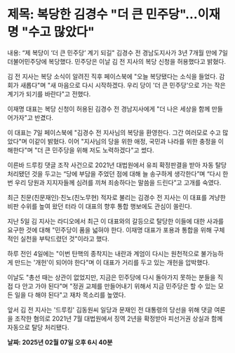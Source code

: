 # **제목: 복당한 김경수 "더 큰 민주당"…이재명 "수고 많았다"**

  내용: “제 복당이 ‘더 큰 민주당’ 계기 되길" 김경수 전 경남도지사가 3년 7개월 만에 7일 더불어민주당에 복당했다. 민주당은 이날 김 전 지사의 복당 신청을 허용했다고 밝혔다. 

김 전 지사는 복당 소식이 알려진 직후 페이스북에 "오늘 복당됐다는 소식을 들었다. 감회가 새롭다"며 "새 마음으로 다시 시작하겠다. 우리 당이 '더 큰 민주당'으로 가는 작은 계기가 되기를 바란다"고 전했다.

이재명 대표는 복당 신청이 허용된 김경수 전 경남지사에게 "더 나은 세상을 함께 만들어가자"고 반겼다. 

이 대표는 7일 페이스북에 "김경수 전 지사님의 복당을 환영한다. 그간 여러모로 수고 많았다"며 이같이 밝혔다. 이어 "지사님의 당을 위한 애정, 국민과 나라를 위한 충정을 이해한다"며 "더 큰 민주당을 위해 저도 노력하겠다"고 썼다.

이른바 드루킹 댓글 조작 사건으로 2021년 대법원에서 유죄 확정판결을 받아 자동 탈당 처리됐던 것을 두고는 “당에 부담을 주었던 점에 대해 늘 송구하게 생각한다”며 “다시 한번 우리 당원과 지지자들께 심려를 끼쳐 죄송하다는 말씀을 드린다”고 고개를 숙였다.

최근 친문(친문재인)·친노(친노무현) 적자로 불리는 김경수 전 지사는 이 대표를 겨냥한 비판 수위를 높여 왔던 터라 이 대표의 향후 통합 행보에도 관심이 쏠린다. 

지난 5일 김 지사는 라디오에서 최근 이 대표와의 갈등으로 탈당한 이들에 대한 사과를 요구한 것에 대해 "민주당이 품을 넓혀야 한다. 이재명 대표가 포용과 통합을 위해 구체적인 실천을 부탁드렸던 것"이라고 했다.

하루 전인 4일에는 "이번 탄핵의 종착지는 내란과 계엄이 다시는 원천적으로 불가능하게 만드는 '개헌'이 되어야 한다"며 이 대표가 거리를 두고 있는 개헌을 압박했다.

이날도 "총선 때는 상관이 없었지만, 지금은 민주당에 다시 돌아가지 못하는 분들을 직접 다 안고 가야 된다"며 "정권 교체를 만들어내기 위해서 지금 민주당은 할 수 있는 모든 일을 다 해야 된다"고 재차 목소리를 높였다.

앞서 김 전 지사는 '드루킹' 김동원씨 일당과 문재인 전 대통령의 당선을 위해 댓글 여론을 조작한 혐의로 2021년 7월 대법원에서 징역 2년을 확정받아 피선거권 상실과 함께 자동으로 탈당 처리됐다.

  **날짜: 2025년 02월 07일 오후 6시 40분**